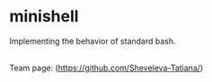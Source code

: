 # minishell
Implementing the behavior of standard bash. 

<br> Team page: (https://github.com/Sheveleva-Tatiana/) </br>
